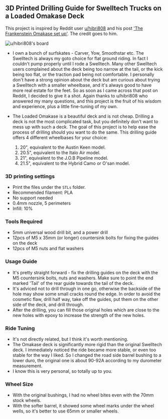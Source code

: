 ## 3D Printed Drilling Guide for Swelltech Trucks on a Loaded Omakase Deck

This project is inspired by Reddit user [u/hibri808](https://www.reddit.com/user/hibri808/) and his post ['The Frankenstein Omakase set up'](https://www.reddit.com/r/surfskate/comments/wh47w9/the_frankenstein_omakase_set_up/).  The credit goes to him.

![u/hibri808's board](https://preview.redd.it/pr8el15y5yf91.jpg?width=960&crop=smart&auto=webp&s=cc77650a795f973a9071d486941262f13e161712)

* I own a bunch of surfskates - Carver, Yow, Smoothstar etc.  The Swelltech is always my goto choice for flat ground riding.  In fact I couldn't pump properly until I rode a Swelltech.
Many other Swelltech users complained about the deck being too narrow at the tail, or the kick being too flat, or the traction pad being not comfortable.
I personally don't have a strong opinion about the deck but am curious about trying a Swelltech with a smaller wheelbase, and it's always good to have more real estate for the feet.
So as soon as I came across that post on Reddit, I decided to give it a shot.  Again thanks to u/hibri808 who answered my many questions, and this project is the fruit of his wisdom and experience, plus a little fine-tuning of my own.

* The Loaded Omakase is a beautiful deck and is not cheap.  Drilling a deck is not the most complicated task, but you definitely don't want to mess up with such a deck.
The goal of this project is to help ease the process of drilling should you want to do the same.  This drilling guide offers 4 different wheelbases for your choice:
  1. 20", equivalent to the Austin Keen model.
  2. 20.5", equivalent to the Italo Air model.
  3. 21", equivalent to the J.O.B Pipeline model.
  4. 21.5", equivalent to the Hybrid Camo or O'san model.
 
 ### 3D printing settings
 * Print the files under the `STLs` folder.
 * Recommended filament: PLA
 * No support needed
 * 0.4mm nozzle, 5 perimeters
 * Infill: 10%
 
 ### Tools Required
 * 5mm universal wood drill bit, and a power drill
 * 12pcs of M5 x 35mm (or longer) countersink bolts for fixing the guides on the deck
 * 12pcs of M5 nuts and flat washers
 
 ### Usage Guide
 * It's pretty straight forward - fix the drilling guides on the deck with the M5 countersink bolts, nuts and washers.
 Make sure to point the end marked 'Tail' of the rear guide towards the tail of the deck.
 * It's adviced not to drill through in one go, otherwise the backside of the hole may show some small cracks round the edge.
 In order to avoid the cosmetic flaw, drill half way, take off the guides, put them on the other side of the deck, and drill through.
 * After the drilling, you can fill those original holes which are close to the new holes with epoxy to increase the strength of the new holes.
 
 ### Ride Tuning
 * It's not directly related, but I think it's worth mentioning.
 * The Omakase deck is significantly more rigid than the original Swelltech deck.  I immediately noticed the ride became more stable, or even too stable for the way I liked.
 So I changed the road side barrel bushing to a lower duro, the original one is about 90-92A according to my durometer measurement.
 * I know this is very personal, so totally up to you.
 
 ### Wheel Size
 * With the original bushings, I had no wheel bites even with the 70mm stock wheels.
 * With the softer barrel, it showed some wheel marks under the wheel wells, so it's better to use 65mm or smaller wheels.
